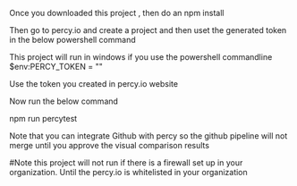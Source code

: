 Once you downloaded this project , then do an 
npm install

Then go to percy.io and create a project and then uset the generated token in the below powershell command

This project will run in windows if you use the powershell commandline
 $env:PERCY_TOKEN = ""

 Use the token you created in percy.io website

 Now run the below command 

 npm run percytest

 Note that you can integrate Github with percy so the github pipeline will not merge until you approve the 
 visual comparison results

 #Note this project will not run if there is a firewall set up in your organization. 
 Until the percy.io is whitelisted in your organization